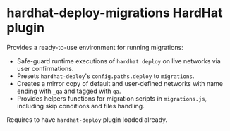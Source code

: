 # hardhat-deploy-migrations HardHat plugin

Provides a ready-to-use environment for running migrations:
- Safe-guard runtime executions of `hardhat deploy` on live networks via user confirmations.
- Presets `hardhat-deploy`'s `config.paths.deploy` to `migrations`.
- Creates a mirror copy of default and user-defined networks with name ending with `_qa` and tagged with `qa`.
- Provides helpers functions for migration scripts in `migrations.js`, including skip conditions and files handling.

Requires to have `hardhat-deploy` plugin loaded already.
